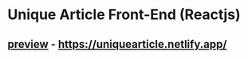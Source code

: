 # Unique Article Front-End (Reactjs)

## [preview](https://uniquearticle.netlify.app/) - https://uniquearticle.netlify.app/

